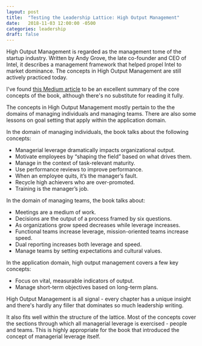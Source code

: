 ```yaml
---
layout: post
title:  "Testing the Leadership Lattice: High Output Management"
date:   2018-11-03 12:00:00 -0500
categories: leadership
draft: false
---
```


High Output Management is regarded as the management tome of the startup industry. Written by Andy Grove, the late co-founder and CEO of Intel, it describes a management framework that helped propel Intel to market dominance. The concepts in High Output Management are still actively practiced today.

I've found [this Medium article](https://medium.com/@iantien/top-takeaways-from-andy-grove-s-high-output-management-2e0ecfb1ea63) to be an excellent summary of the core concepts of the book, although there's no substitute for reading it fully.

The concepts in High Output Management mostly pertain to the the domains of managing individuals and managing teams. There are also some lessons on goal setting that apply within the application domain.

In the domain of managing individuals, the book talks about the following concepts:
* Managerial leverage dramatically impacts organizational output.
* Motivate employees by “shaping the field” based on what drives them. 
* Manage in the context of task-relevant maturity. 
* Use performance reviews to improve performance.
* When an employee quits, it’s the manager’s fault.
* Recycle high achievers who are over-promoted.
* Training is the manager’s job.

In the domain of managing teams, the book talks about:
* Meetings are a medium of work. 
* Decisions are the output of a process framed by six questions.
* As organizations grow speed decreases while leverage increases.
* Functional teams increase leverage, mission-oriented teams increase speed.
* Dual reporting increases both leverage and speed.
* Manage teams by setting expectations and cultural values. 

In the application domain, high output management covers a few key concepts:
* Focus on vital, measurable indicators of output.
* Manage short-term objectives based on long-term plans.

High Output Management is all signal - every chapter has a unique insight and there's hardly any filler that dominates so much leadership writing. 

It also fits well within the structure of the lattice. Most of the concepts cover the sections through which all managerial leverage is exercised - people and teams. This is highly appropriate for the book that introduced the concept of managerial leverage itself.